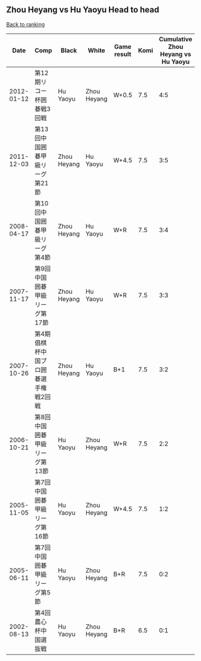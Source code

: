 ## Zhou Heyang vs Hu Yaoyu Head to head

[Back to ranking](../../index.md)




| **Date** | **Comp** | **Black** | **White** | **Game result** | **Komi** | **Cumulative Zhou Heyang vs Hu Yaoyu** | **Zhou Heyang streak** | **Hu Yaoyu streak** | 
| --- | --- | --- | --- | --- | --- | --- | --- | --- |
| 2012-01-12 | 第12期リコー杯囲碁戦3回戦 | Hu Yaoyu | Zhou Heyang | W+0.5 | 7.5 | 4:5 | 1 | 0 | 
| 2011-12-03 | 第13回中国囲碁甲級リーグ第21節 | Zhou Heyang | Hu Yaoyu | W+4.5 | 7.5 | 3:5 | 0 | 3 | 
| 2008-04-17 | 第10回中国囲碁甲級リーグ第4節 | Zhou Heyang | Hu Yaoyu | W+R | 7.5 | 3:4 | 0 | 2 | 
| 2007-11-17 | 第9回中国囲碁甲級リーグ第17節 | Zhou Heyang | Hu Yaoyu | W+R | 7.5 | 3:3 | 0 | 1 | 
| 2007-10-26 | 第4期倡棋杯中国プロ囲碁選手権戦2回戦 | Zhou Heyang | Hu Yaoyu | B+1 | 7.5 | 3:2 | 3 | 0 | 
| 2006-10-21 | 第8回中国囲碁甲級リーグ第13節 | Hu Yaoyu | Zhou Heyang | W+R | 7.5 | 2:2 | 2 | 0 | 
| 2005-11-05 | 第7回中国囲碁甲級リーグ第16節 | Hu Yaoyu | Zhou Heyang | W+4.5 | 7.5 | 1:2 | 1 | 0 | 
| 2005-06-11 | 第7回中国囲碁甲級リーグ第5節 | Hu Yaoyu | Zhou Heyang | B+R | 7.5 | 0:2 | 0 | 2 | 
| 2002-08-13 | 第4回農心杯中国選抜戦 | Hu Yaoyu | Zhou Heyang | B+R | 6.5 | 0:1 | 0 | 1 |




